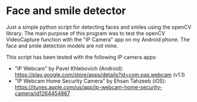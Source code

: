 # Face and smile detector
Just a simple python script for detecting faces and smiles using the openCV library. The main purpose of this program was to test the openCV VideoCapture function with the "IP Camera" app on my Android phone. The face and smile detection models are not mine.

This script has been tested with the following IP camera apps:
  - "IP Webcam" by Pavel Khlebovich (Android): https://play.google.com/store/apps/details?id=com.pas.webcam (v1.1)
  - "IP Webcam Home Security Camera" by Ehsan Tahzeeb (iOS): https://itunes.apple.com/us/app/ip-webcam-home-security-camera/id1264454867
